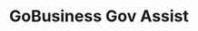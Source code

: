 ---
layout: homepage
title: GoBusiness Gov Assist
description: For Singapore Businesses
image: /images/
permalink: /
notification: <strong>COVID-19 Government Assistance for businesses:</strong> Click <a target="_blank" href="https://covid.gobusiness.gov.sg/govassist/govassist/">here</a> to view the list of government assistance to help businesses tide through COVID-19 
sections:
    - hero:
        title: Government Assistance for Singapore’s Businesses
        subtitle: The Singapore Government offers a range of assistances to help businesses grow and succeed.<br>There are over a 100 assistances available, from funding support to programmes for building skills and knowledge.<br><br>The e-Adviser for government assistance helps businesses in selecting a relevant assistance based on their business need. 
        background: /images/govassist-hero-banner.jpg
        button: Get recommendations from e-Adviser
        url: https://ea-staging.l1t.molb.gov.sg/#/ 
        key_highlights:
        - title: Gobusiness Covid
          url: https://covid.gobusiness.gov.sg/
          description: Supporting our businesses, overcoming challenges and emerging stronger
        - title: Gebiz Alerts
          url: 
          description: Be informed about the latest Government contracts
        - title: Productivity Solutions Grant
          url: /psg/
          description: PSG supports companies in the adoption of pre-scoped IT solutions and equipment that enhances productivity
        - title: Business Grants Portal
          url: https://www.businessgrants.gov.sg/
          description: Business Grants Portal brings government grants for businesses into one place, so it’s easier to find and apply for the grants you need.
---